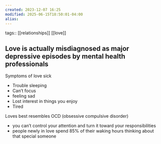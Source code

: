 ```yaml
---
created: 2023-12-07 16:25
modified: 2025-06-15T18:50:01-04:00
alias: 
---
```

tags:: [[relationships]] [[love]]

## Love is actually misdiagnosed as major depressive episodes by mental health professionals

Symptoms of love sick
- Trouble sleeping
- Can’t focus
- feeling sad
- Lost interest in things you enjoy
- Tired

Loves best resembles OCD (obsessive compulsive disorder)
- you can’t control your attention and turn it toward your responsibilities
- people newly in love spend 85% of their waking hours thinking about that special someone


